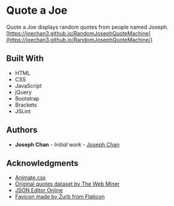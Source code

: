 # Quote a Joe

Quote a Joe displays random quotes from people named Joseph.
[https://joechan3.github.io/RandomJosephQuoteMachine](https://joechan3.github.io/RandomJosephQuoteMachine/)

## Built With

* HTML
* CSS
* JavaScript
* jQuery
* Bootstrap
* Brackets
* JSLint

## Authors

* **Joseph Chan** - *Initial work* - [Joseph Chan](https://github.com/joechan3)

## Acknowledgments

* [Animate.css](https://daneden.github.io/animate.css/)
* [Original quotes dataset by The Web Miner](http://thewebminer.com/download)
* [JSON Editor Online](http://www.jsoneditoronline.org/)
* [Favicon made by Zurb from Flaticon](http://www.flaticon.com/authors/zurb)

